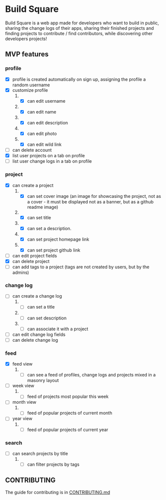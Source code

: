 # Build Square

Build Square is a web app made for developers who want to build in public, sharing the change logs of their apps, sharing their finished projects and finding projects to contribute / find contributors, while discovering other developers projects!

## MVP features

### profile

- [x] profile is created automatically on sign up, assigning the profile a random username
- [x] customize profile
  1. - [x] can edit username
  2. - [x] can edit name
  3. - [x] can edit description
  4. - [x] can edit photo
  5. - [x] can edit wild link
- [ ] can delete account
- [x] list user projects on a tab on profile
- [ ] list user change logs in a tab on profile

### project

- [x] can create a project
  1. - [x] can set cover image (an image for showcasing the project, not as a cover - it must be displayed not as a banner, but as a github readme image)
  2. - [x] can set title
  3. - [x] can set a description.
  4. - [x] can set project homepage link
  5. - [x] can set project github link
- [ ] can edit project fields
- [x] can delete project
- [ ] can add tags to a project (tags are not created by users, but by the admins)

### change log

- [ ] can create a change log
  1. - [ ] can set a title
  2. - [ ] can set description
  3. - [ ] can associate it with a project
- [ ] can edit change log fields
- [ ] can delete change log

### feed

- [x] feed view
  1. - [ ] can see a feed of profiles, change logs and projects mixed in a masonry layout
- [ ] week view
  1. - [ ] feed of projects most popular this week
- [ ] month view
  1. - [ ] feed of popular projects of current month
- [ ] year view
  1. - [ ] feed of popular projects of current year

### search

- [ ] can search projects by title
  1. - [ ] can filter projects by tags

## CONTRIBUTING

The guide for contributing is in [CONTRIBUTING.md](https://github.com/buildsquare-org/buildsquare/blob/main/CONTRIBUTING.md)
